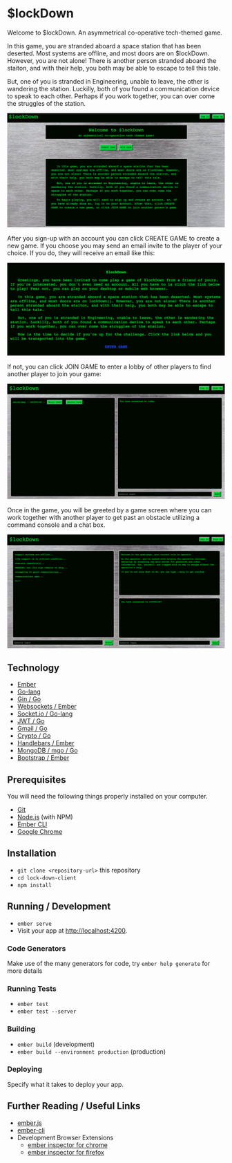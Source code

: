 # $lockDown

Welcome to $lockDown.  An asymmetrical co-operative tech-themed game.

In this game, you are stranded aboard a space station that has been deserted. Most systems are offline, and most doors are on $lockDown. However, you are not alone! There is another person stranded aboard the staiton, and with their help, you both may be able to escape to tell this tale.

But, one of you is stranded in Engineering, unable to leave, the other is wandering the station. Luckilly, both of you found a communication device to speak to each other. Perhaps if you work together, you can over come the struggles of the station.

![front-page](./front-page.png)

After you sign-up with an account you can click CREATE GAME to create a new game.  If you choose you may send an email invite to the player of your choice.  If you do, they will receive an email like this:

![email](./email.png)

If not, you can click JOIN GAME to enter a lobby of other players to find another player to join your game:

![lobby](./lobby.png)

Once in the game, you will be greeted by a game screen where you can work together with another player to get past an obstacle utilizing a command console and a chat box.

![game-area](./game-area.png)

## Technology

* [Ember](https://www.emberjs.com/)
* [Go-lang](https://golang.org/)
* [Gin / Go](https://github.com/gin-gonic/gin)
* [Websockets / Ember](https://github.com/thoov/ember-websockets)
* [Socket.io / Go-lang](https://github.com/googollee/go-socket.io)
* [JWT / Go](https://github.com/dgrijalva/jwt-go)
* [Gmail / Go](https://godoc.org/google.golang.org/api/gmail/v1)
* [Crypto / Go](https://golang.org/pkg/crypto/)
* [Handlebars / Ember](http://handlebarsjs.com/)
* [MongoDB / mgo / Go](https://labix.org/mgo)
* [Bootstrap / Ember](http://www.ember-bootstrap.com/)

## Prerequisites

You will need the following things properly installed on your computer.

* [Git](https://git-scm.com/)
* [Node.js](https://nodejs.org/) (with NPM)
* [Ember CLI](https://ember-cli.com/)
* [Google Chrome](https://google.com/chrome/)

## Installation

* `git clone <repository-url>` this repository
* `cd lock-down-client`
* `npm install`

## Running / Development

* `ember serve`
* Visit your app at [http://localhost:4200](http://localhost:4200).

### Code Generators

Make use of the many generators for code, try `ember help generate` for more details

### Running Tests

* `ember test`
* `ember test --server`

### Building

* `ember build` (development)
* `ember build --environment production` (production)

### Deploying

Specify what it takes to deploy your app.

## Further Reading / Useful Links

* [ember.js](https://emberjs.com/)
* [ember-cli](https://ember-cli.com/)
* Development Browser Extensions
  * [ember inspector for chrome](https://chrome.google.com/webstore/detail/ember-inspector/bmdblncegkenkacieihfhpjfppoconhi)
  * [ember inspector for firefox](https://addons.mozilla.org/en-US/firefox/addon/ember-inspector/)
